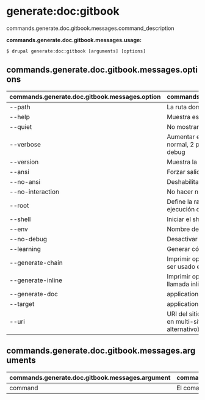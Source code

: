 # generate:doc:gitbook
commands.generate.doc.gitbook.messages.command_description

**commands.generate.doc.gitbook.messages.usage:**
```
$ drupal generate:doc:gitbook [arguments] [options] 
```

## commands.generate.doc.gitbook.messages.options
commands.generate.doc.gitbook.messages.option | commands.generate.doc.gitbook.messages.details
-------|-------------
--path | La ruta donde exportar la documentación
--help | Muestra este mensaje de ayuda
--quiet | No mostrar ningún mensaje
--verbose | Aumentar el detalle de los mensajes: 1 para salida normal, 2 para una salida más explícita y 3 para debug
--version | Muestra la versión de esta aplicación
--ansi | Forzar salida ANSI
--no-ansi | Deshabilitar salida ANSI
--no-interaction | No hacer ninguna pregunta interactiva
--root | Define la raíz de Drupal que se utilizará en la ejecución de los comandos
--shell | Iniciar el shell.
--env | Nombre del ambiente.
--no-debug | Desactivar el modo de depuración.
--learning | Generar código con explicaciones.
--generate-chain | Imprimir opciones y argumentos como YAML para ser usado el comando chain
--generate-inline | Imprimir opciones y argumentos de ejecución como llamada inline para ser usados en el futuro
--generate-doc | application.console.arguments.generate-doc
--target | application.console.arguments.target
--uri | URI del sitio en Drupal que se usará (para ambientes en multi-site o cuando esta usando un puerto alternativo)

## commands.generate.doc.gitbook.messages.arguments
commands.generate.doc.gitbook.messages.argument | commands.generate.doc.gitbook.messages.details
---------|-------------
command | El comando a ejecutar
